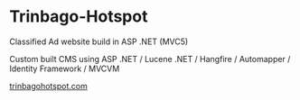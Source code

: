# Trinbago-Hotspot
Classified Ad website build in ASP .NET (MVC5)

Custom built CMS using ASP .NET / Lucene .NET / Hangfire / Automapper / Identity Framework / MVCVM

[trinbagohotspot.com](trinbagohotspot.com)
